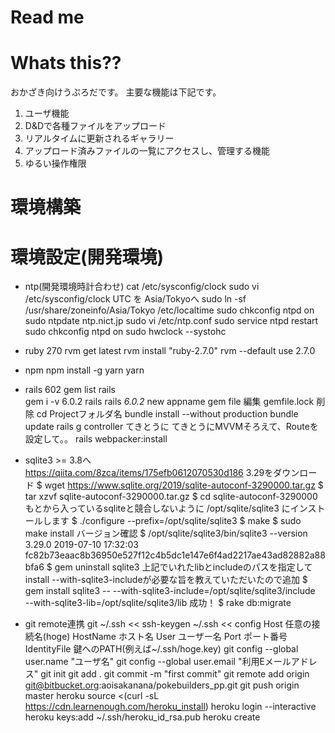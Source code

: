 # Read me

# Whats this??
おかざき向けうぷろだです。
主要な機能は下記です。

1. ユーザ機能
1. D&Dで各種ファイルをアップロード
1. リアルタイムに更新されるギャラリー
1. アップロード済みファイルの一覧にアクセスし、管理する機能
1. ゆるい操作権限

# 環境構築

# 環境設定(開発環境)

* ntp(開発環境時計合わせ)
    cat /etc/sysconfig/clock
    sudo vi /etc/sysconfig/clock 
    UTC を Asia/Tokyoへ
    sudo ln -sf /usr/share/zoneinfo/Asia/Tokyo /etc/localtime
    sudo chkconfig ntpd on
    sudo ntpdate ntp.nict.jp
    sudo vi /etc/ntp.conf
    sudo service ntpd restart
    sudo chkconfig ntpd on
    sudo hwclock --systohc
 
* ruby 270
    rvm get latest
    rvm install "ruby-2.7.0"
    rvm --default use 2.7.0
    
* npm 
    npm install -g yarn
    yarn

* rails 602
    gem list rails  
    gem i -v 6.0.2 rails
    rails _6.0.2_ new appname
    gem file 編集
    gemfile.lock 削除
    cd Projectフォルダ名
    bundle install --without production
    bundle update
    rails g controller てきとうに
    てきとうにMVVMそろえて、Routeを設定して。。
    rails webpacker:install

* sqlite3 >= 3.8へ    
    https://qiita.com/8zca/items/175efb0612070530d186
        3.29をダウンロード
        $ wget https://www.sqlite.org/2019/sqlite-autoconf-3290000.tar.gz
        $ tar xzvf sqlite-autoconf-3290000.tar.gz
        $ cd sqlite-autoconf-3290000
        もとから入っているsqliteと競合しないように /opt/sqlite/sqlite3 にインストールします
        $ ./configure --prefix=/opt/sqlite/sqlite3
        $ make
        $ sudo make install
        バージョン確認
        $ /opt/sqlite/sqlite3/bin/sqlite3 --version
        3.29.0 2019-07-10 17:32:03 fc82b73eaac8b36950e527f12c4b5dc1e147e6f4ad2217ae43ad82882a88bfa6
        $ gem uninstall sqlite3
            上記でいれたlibとincludeのパスを指定してinstall
         --with-sqlite3-includeが必要な旨を教えていただいたので追加
            $ gem install sqlite3 -- --with-sqlite3-include=/opt/sqlite/sqlite3/include \
               --with-sqlite3-lib=/opt/sqlite/sqlite3/lib
            成功！
  $ rake db:migrate

* git remote連携
git
    ~/.ssh << ssh-keygen
    ~/.ssh << config
    Host 任意の接続名(hoge)
    HostName ホスト名
    User ユーザー名
    Port ポート番号
    IdentityFile 鍵へのPATH(例えば~/.ssh/hoge.key)
    git config --global user.name "ユーザ名"
    git config --global user.email "利用Eメールアドレス"
    git init
    git add .
    git commit -m "first commit"
    git remote add origin git@bitbucket.org:aoisakanana/pokebuilders_pp.git
    git push origin master
heroku
    source <(curl -sL https://cdn.learnenough.com/heroku_install)
    heroku login --interactive
    heroku keys:add ~/.ssh/heroku_id_rsa.pub 
    heroku create